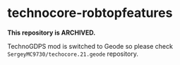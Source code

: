 # technocore-robtopfeatures

**This repository is ARCHIVED.**

TechnoGDPS mod is switched to Geode so please check `SergeyMC9730/techocore.21.geode` repository.
